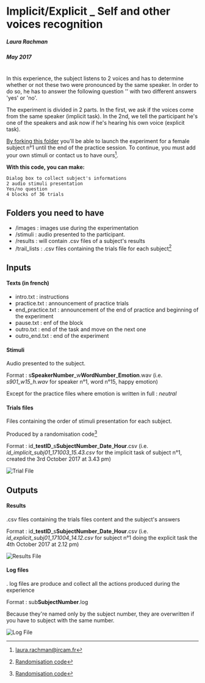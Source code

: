 # Implicit/Explicit _ Self and other voices recognition
##### Laura Rachman 
##### May 2017

# 

In this experience, the subject listens to 2 voices and has to determine whether or not these two were pronounced by the same speaker. In order to do so, he has to answer the following question '' with two different answers 'yes' or 'no'.

The experiment is divided in 2 parts. In the first, we ask if the voices come from the same speaker (implicit task). In the 2nd, we tell the participant he's one of the speakers and ask now if he's hearing his own voice (explicit task).


[By forking this folder](https://github.com/creamlab/...) you'll be able to launch the experiment for a female subject n°1 until the end of the practice session. To continue, you must add your own stimuli or contact us to have ours[^1].

**With this code, you can make:**

	Dialog box to collect subject's informations
	2 audio stimuli presentation
	Yes/no question
	4 blocks of 36 trials

## Folders you need to have

- /images : images use during the experimentation
- /stimuli : audio presented to the participant. 
- /results : will contain .csv files of a subject's results
- /trail_lists : .csv files containing the trials file for each subject[^2]

## Inputs

#### Texts (in french)
- intro.txt : instructions
- practice.txt : announcement of practice trials
- end_practice.txt : announcement of the end of practice and beginning of the experiment
- pause.txt : enf of the block
- outro.txt : end of the task and move on the next one
- outro_end.txt : end of the experiment



#### Stimuli
Audio presented to the subject.

Format : s**SpeakerNumber**\_w**WordNumber**\_**Emotion**.wav (i.e. *s901\_w15\_h.wav* for speaker n°1, word n°15, happy emotion) 

Except for the practice files where emotion is written in full : *neutral*

#### Trials files
Files containing the order of stimuli presentation for each subject.

Produced by a randomisation code[^2]

Format : id\_**testID**\_s**SubjectNumber**\_**Date**\_**Hour**.csv (i.e. *id\_implicit\_subj01\_171003\_15.43.csv* for the implicit task of subject n°1, created the 3rd October 2017 at 3.43 pm)

![Trial File](https://github.com/creamlab/...TrialFile.png)

## Outputs

#### Results
.csv files containing the trials files content and the subject's answers

Format : id\_**testID**\_s**SubjectNumber**\_**Date**\_**Hour**.csv (i.e. *id\_explicit\_subj01\_171004\_14.12.csv* for subject n°1 doing the explicit task the 4th October 2017 at 2.12 pm)

![Results File](https://github.com/creamlab/...Results.png)
#### Log files
. log files are produce and collect all the actions produced during the experience

Format : sub**SubjectNumber**.log

Because they're named only by the subject number, they are overwritten if you have to subject with the same number.

![Log File](https://github.com/creamlab/...Log.png)

[^1]: <laura.rachman@ircam.fr>
[^2]: [Randomisation code](http://....)


